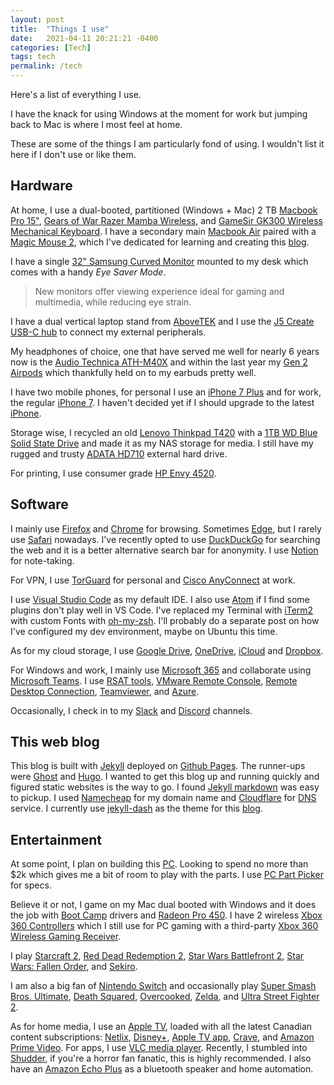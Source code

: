 ```yaml
---
layout: post
title:  "Things I use"
date:   2021-04-11 20:21:21 -0400
categories: [Tech]
tags: tech
permalink: /tech
---
```


Here's a list of everything I use. 

I have the knack for using Windows at the moment for work but jumping back to Mac is where I most feel at home. 

These are some of the things I am particularly fond of using. I wouldn't list it here if I don't use or like them.

## **Hardware**

At home, I use a dual-booted, partitioned (Windows + Mac) 2 TB [Macbook Pro 15"](https://support.apple.com/kb/SP749?locale=en_CA), [Gears of War Razer Mamba Wireless](https://www.razer.com/gaming-mice/razer-mamba-wireless/RZ01-02710200-R3M1), and [GameSir GK300 Wireless Mechanical Keyboard](https://www.gamesir.hk/products/gamesir-gk300-space-gray). I have a secondary main [Macbook Air](https://support.apple.com/kb/SP783?locale=en_CA) paired with a [Magic Mouse 2](https://www.apple.com/ca/shop/product/MLA02LL/A/magic-mouse-2-silver), which I've dedicated for learning and creating this [blog](index.html). 

I have a single [32" Samsung Curved Monitor](https://www.samsung.com/ca/monitors/curved/curved-monitor-32-inch-lc32f391fwnxza/?cid=ca_owned_ppc_google_curved-monitor_sustain_monitors-2020_text_20180107-{keywords}_w) mounted to my desk which comes with a handy _Eye Saver Mode_.

> New monitors offer viewing experience ideal for gaming and multimedia, while reducing eye strain.

I have a dual vertical laptop stand from [AboveTEK](https://www.amazon.ca/Vertical-Laptop-Stand-AboveTEK-Computer/dp/B08F742YG1/ref=sr_1_1?dchild=1&keywords=abovetek+vertical+laptop&qid=1618264105&s=office&sr=1-1) and I use the [J5 Create USB-C hub](https://en.j5create.com/products/jca374) to connect my external peripherals. 

My headphones of choice, one that have served me well for nearly 6 years now is the [Audio Technica ATH-M40X](https://www.audio-technica.com/en-us/ath-m40x) and within the last year my [Gen 2 Airpods](https://www.apple.com/ca/airpods-2nd-generation/) which thankfully held on to my earbuds pretty well. 

I have two mobile phones, for personal I use an [iPhone 7 Plus](https://support.apple.com/kb/SP744?locale=en_CA) and for work, the regular [iPhone 7](https://support.apple.com/kb/SP743?locale=en_CA). I haven't decided yet if I should upgrade to the latest [iPhone](https://www.apple.com/ca/iphone/?afid=p238%7Csvecko2PB-dc_mtid_20925xpb40345_pcrid_479829983696_pgrid_110157897054_&cid=wwa-ca-kwgo-iphone-slid--Brand-iPhone-Availibility-). 

Storage wise, I recycled an old [Lenovo Thinkpad T420](https://support.lenovo.com/ca/en/solutions/pd015734-detailed-specifications-thinkpad-t420) with a [1TB WD Blue Solid State Drive](https://www.amazon.ca/Blue-NAND-1TB-SSD-WDS100T2B0A/dp/B073SBQMCX) and made it as my NAS storage for media. I still have my rugged and trusty [ADATA HD710](https://www.adata.com/us/consumer/478) external hard drive. 

For printing, I use consumer grade [HP Envy 4520](https://support.hp.com/us-en/product/hp-envy-4520-all-in-one-printer-series/5447920).

## **Software**

I mainly use [Firefox](https://www.mozilla.org/en-CA/firefox/new/) and [Chrome](https://www.google.com/intl/en_ca/chrome/) for browsing. Sometimes [Edge](https://www.microsoft.com/en-us/edge), but I rarely use [Safari](https://www.apple.com/ca/safari/) nowadays. I've recently opted to use [DuckDuckGo](https://duckduckgo.com/) for searching the web and it is a better alternative search bar for anonymity. I use [Notion](https://www.notion.so/) for note-taking. 

For VPN, I use [TorGuard](https://torguard.net/) for personal and [Cisco AnyConnect](https://www.cisco.com/c/en_ca/products/security/anyconnect-secure-mobility-client/index.html) at work. 

I use [Visual Studio Code](https://code.visualstudio.com/) as my default IDE. I also use [Atom](https://atom.io/) if I find some plugins don't play well in VS Code. I've replaced my Terminal with [iTerm2](https://iterm2.com/) with custom Fonts with [oh-my-zsh](https://ohmyz.sh/). I'll probably do a separate post on how I've configured my dev environment, maybe on Ubuntu this time. 

As for my cloud storage, I use [Google Drive](https://www.google.com/drive/), [OneDrive](https://www.microsoft.com/en-ca/microsoft-365/onedrive/onedrive-for-business), [iCloud](https://www.apple.com/ca/icloud/) and [Dropbox](https://www.dropbox.com/?landing=dbv2). 

For Windows and work, I mainly use [Microsoft 365](https://www.microsoft.com/en-ca/microsoft-365/buy/compare-all-microsoft-365-products) and collaborate using [Microsoft Teams](https://www.microsoft.com/en-ca/microsoft-teams/group-chat-software). I use [RSAT tools](https://www.microsoft.com/en-ca/download/details.aspx?id=45520), [VMware Remote Console](https://my.vmware.com/en/web/vmware/downloads/details?downloadGroup=VMRC1200&productId=974), [Remote Desktop Connection](https://en.wikipedia.org/wiki/Remote_Desktop_Services), [Teamviewer](https://www.teamviewer.com/en-us/), and [Azure](https://azure.microsoft.com/en-ca/). 

Occasionally, I check in to my [Slack](https://slack.com/intl/en-ca/) and [Discord](https://discord.com/) channels. 

## **This web blog**

This blog is built with [Jekyll](https://jekyllrb.com/) deployed on [Github Pages](https://pages.github.com/). The runner-ups were [Ghost](https://ghost.org/docs/) and [Hugo](https://gohugo.io/). I wanted to get this blog up and running quickly and figured static websites is the way to go. I found [Jekyll markdown](https://www.markdownguide.org/tools/jekyll/) was easy to pickup. I used [Namecheap](https://www.namecheap.com/) for my domain name and [Cloudflare](https://www.cloudflare.com/en-in/learning/what-is-cloudflare/?&_bt=501259408302&_bk=&_bm=b&_bn=g&_bg=117126637894&_placement=&_target=&_loc=1002471&_dv=c&awsearchcpc=1&gclid=Cj0KCQjw38-DBhDpARIsADJ3kjnAQzQQ_tIn_HYn9e3D_iNsS22mz0BZgegYWZUqZzTgbJBMibaxHAcaAlxuEALw_wcB&gclsrc=aw.ds) for [DNS](https://en.wikipedia.org/wiki/Domain_Name_System) service. I currently use [jekyll-dash](https://github.com/bitbrain/jekyll-dash) as the theme for this [blog](index.html). 

## **Entertainment**

At some point, I plan on building this [PC](https://pcpartpicker.com/list/469kfP). Looking to spend no more than $2k which gives me a bit of room to play with the parts. I use [PC Part Picker](https://pcpartpicker.com/) for specs.

Believe it or not, I game on my Mac dual booted with Windows and it does the job with [Boot Camp](https://support.apple.com/en-ca/boot-camp) drivers and [Radeon Pro 450](https://www.techpowerup.com/gpu-specs/radeon-pro-450.c2899). I have 2 wireless [Xbox 360 Controllers](https://www.amazon.ca/Xbox-360-Wireless-Controller/dp/B003ZSP0WW) which I still use for PC gaming with a third-party [Xbox 360 Wireless Gaming Receiver](https://www.amazon.ca/Xbox-Wireless-Gaming-Receiver-Windows/dp/B000HZFCT2).

I play [Starcraft 2](https://starcraft2.com/en-us/), [Red Dead Redemption 2](https://en.wikipedia.org/wiki/Red_Dead_Redemption_2), [Star Wars Battlefront 2](https://www.ea.com/games/starwars/battlefront/star-wars-battlefront-2), [Star Wars: Fallen Order](https://www.ea.com/games/starwars/jedi-fallen-order), and [Sekiro](https://www.sekirothegame.com/home). 

I am also a big fan of [Nintendo Switch](https://www.nintendo.com/switch/system/) and occasionally play [Super Smash Bros. Ultimate](https://www.smashbros.com/en_US/), [Death Squared](https://www.nintendo.com/games/detail/death-squared-switch/), [Overcooked](https://www.nintendo.com/games/detail/overcooked-all-you-can-eat-switch/), [Zelda](https://www.zelda.com/breath-of-the-wild/), and [Ultra Street Fighter 2](https://www.nintendo.com/games/detail/ultra-street-fighter-ii-the-final-challengers-switch/).

As for home media, I use an [Apple TV](https://www.apple.com/ca/tv/), loaded with all the latest Canadian content subscriptions: [Netlix](https://www.netflix.com/ca/), [Disney+](https://www.disneyplus.com/en-ca/), [Apple TV app](https://apps.apple.com/us/app/apple-tv/id1174078549), [Crave](https://www.crave.ca/en/subscribe?cid=ps%3ACraveTV%3Agoogle%3Asearchad%3AAvailableNow%3ABrand&gclid=Cj0KCQjw38-DBhDpARIsADJ3kjkUbYZhGEBRaDJ4Hx1DBtRJf8xcYLX5YApo5JAbX4bJRNmiwnIKmz4aAk76EALw_wcB&gclsrc=aw.ds), and [Amazon Prime Video](https://www.primevideo.com/). For apps, I use [VLC media player](https://www.videolan.org/vlc/). Recently, I stumbled into [Shudder](https://try.shudder.com/watch-anywhere-anytime/?gclid=Cj0KCQjw78yFBhCZARIsAOxgSx0AEWZkk1OPHisMh5qTcB4eGtdTax2gKYHgTRvjoWUQkvoaV-GWvxAaAjYuEALw_wcB), if you're a horror fan fanatic, this is highly recommended. I also have an [Amazon Echo Plus](https://www.amazon.ca/All-new-Echo-Plus-2nd-built/dp/B0794VRH3Q) as a bluetooth speaker and home automation.